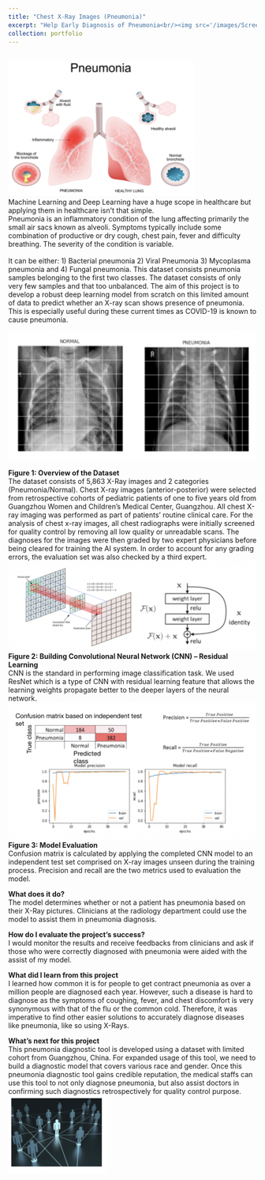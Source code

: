 ```yaml
---
title: "Chest X-Ray Images (Pneumonia)"
excerpt: "Help Early Diagnosis of Pneumonia<br/><img src='/images/Screen Shot 2021-10-24 at 5.34.57 PM.png'>"
collection: portfolio
---
```

<br/><img src='/images/Screen Shot 2021-10-24 at 5.34.57 PM.png'><br/>
Machine Learning and Deep Learning have a huge scope in healthcare but applying them in healthcare isn't that simple.
<br/>
Pneumonia is an inflammatory condition of the lung affecting primarily the small air sacs known as alveoli. Symptoms typically include some combination of productive or dry cough, chest pain, fever and difficulty breathing. The severity of the condition is variable. 
<br/><br/>
It can be either: 1) Bacterial pneumonia 2) Viral Pneumonia 3) Mycoplasma pneumonia and 4) Fungal pneumonia. This dataset consists pneumonia samples belonging to the first two classes. The dataset consists of only very few samples and that too unbalanced. The aim of this project is to develop a robust deep learning model from scratch on this limited amount of data to predict whether an X-ray scan shows presence of pneumonia. This is especially useful during these current times as COVID-19 is known to cause pneumonia.
<br/>

<img src='/images/Screen Shot 2021-10-24 at 5.38.48 PM.png'><br/>

**Figure 1: Overview of the Dataset**
<br/>
The dataset consists of 5,863 X-Ray images and 2 categories (Pneumonia/Normal). Chest X-ray images (anterior-posterior) were selected from retrospective cohorts of pediatric patients of one to five years old from Guangzhou Women and Children’s Medical Center, Guangzhou. All chest X-ray imaging was performed as part of patients’ routine clinical care. For the analysis of chest x-ray images, all chest radiographs were initially screened for quality control by removing all low quality or unreadable scans. The diagnoses for the images were then graded by two expert physicians before being cleared for training the AI system. In order to account for any grading errors, the evaluation set was also checked by a third expert.
<img src='/images/Screen Shot 2021-10-24 at 5.43.22 PM.png'><br/>
**Figure 2: Building Convolutional Neural Network (CNN) – Residual Learning**
<br/>
CNN is the standard in performing image classification task. We used ResNet which is a type of CNN with residual learning feature that allows the learning weights propagate better to the deeper layers of the neural network. 
<br/><img src='/images/Screen Shot 2021-10-24 at 5.43.29 PM.png'><br/>
**Figure 3: Model Evaluation**
<br/>
Confusion matrix is calculated by applying the completed CNN model to an independent test set comprised on X-ray images unseen during the training process. Precision and recall are the two metrics used to evaluation the model. 
<br/>

**What does it do?** 
<br/>
The model determines whether or not a patient has pneumonia based on their X-Ray pictures.
Clinicians at the radiology department could use the model to assist them in pneumonia diagnosis.
<br/>

**How do I evaluate the project’s success?** 
<br/>
I would monitor the results and receive feedbacks from clinicians and ask if those who were correctly diagnosed with pneumonia were aided with the assist of my model. 
<br/>

**What did I learn from this project** 
<br/>
I learned how common it is for people to get contract pneumonia as over a million people are diagnosed each year. However, such a disease is hard to diagnose as the symptoms of coughing, fever, and chest discomfort is very synonymous with that of the flu or the common cold. Therefore, it was imperative to find other easier solutions to accurately diagnose diseases like pneumonia, like so using X-Rays.
<br/>

**What’s next for this project**
<br/>
This pneumonia diagnostic tool is developed using a dataset with limited cohort from Guangzhou, China. For expanded usage of this tool, we need to build a diagnostic model that covers various race and gender. Once this pneumonia diagnostic tool gains credible reputation, the medical staffs can use this tool to not only diagnose pneumonia, but also assist doctors in confirming such diagnostics retrospectively for quality control purpose.
<br/><img src='/images/Screen Shot 2021-10-24 at 5.45.20 PM.png'><br/>

